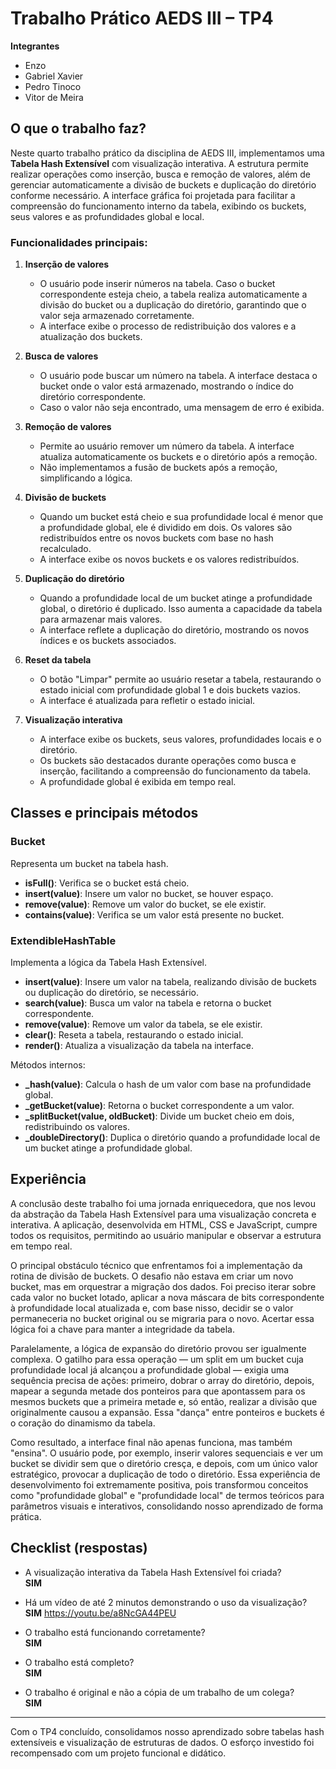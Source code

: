 # Trabalho Prático AEDS III – TP4

**Integrantes**  
- Enzo  
- Gabriel Xavier  
- Pedro Tinoco  
- Vitor de Meira  

## O que o trabalho faz?  
Neste quarto trabalho prático da disciplina de AEDS III, implementamos uma **Tabela Hash Extensível** com visualização interativa. A estrutura permite realizar operações como inserção, busca e remoção de valores, além de gerenciar automaticamente a divisão de buckets e duplicação do diretório conforme necessário. A interface gráfica foi projetada para facilitar a compreensão do funcionamento interno da tabela, exibindo os buckets, seus valores e as profundidades global e local.

### Funcionalidades principais:  
1. **Inserção de valores**  
   - O usuário pode inserir números na tabela. Caso o bucket correspondente esteja cheio, a tabela realiza automaticamente a divisão do bucket ou a duplicação do diretório, garantindo que o valor seja armazenado corretamente.  
   - A interface exibe o processo de redistribuição dos valores e a atualização dos buckets.

2. **Busca de valores**  
   - O usuário pode buscar um número na tabela. A interface destaca o bucket onde o valor está armazenado, mostrando o índice do diretório correspondente.  
   - Caso o valor não seja encontrado, uma mensagem de erro é exibida.

3. **Remoção de valores**  
   - Permite ao usuário remover um número da tabela. A interface atualiza automaticamente os buckets e o diretório após a remoção.  
   - Não implementamos a fusão de buckets após a remoção, simplificando a lógica.

4. **Divisão de buckets**  
   - Quando um bucket está cheio e sua profundidade local é menor que a profundidade global, ele é dividido em dois. Os valores são redistribuídos entre os novos buckets com base no hash recalculado.  
   - A interface exibe os novos buckets e os valores redistribuídos.

5. **Duplicação do diretório**  
   - Quando a profundidade local de um bucket atinge a profundidade global, o diretório é duplicado. Isso aumenta a capacidade da tabela para armazenar mais valores.  
   - A interface reflete a duplicação do diretório, mostrando os novos índices e os buckets associados.

6. **Reset da tabela**  
   - O botão "Limpar" permite ao usuário resetar a tabela, restaurando o estado inicial com profundidade global 1 e dois buckets vazios.  
   - A interface é atualizada para refletir o estado inicial.

7. **Visualização interativa**  
   - A interface exibe os buckets, seus valores, profundidades locais e o diretório.  
   - Os buckets são destacados durante operações como busca e inserção, facilitando a compreensão do funcionamento da tabela.  
   - A profundidade global é exibida em tempo real.

## Classes e principais métodos

### Bucket  
Representa um bucket na tabela hash.  
- **isFull()**: Verifica se o bucket está cheio.  
- **insert(value)**: Insere um valor no bucket, se houver espaço.  
- **remove(value)**: Remove um valor do bucket, se ele existir.  
- **contains(value)**: Verifica se um valor está presente no bucket.  

### ExtendibleHashTable  
Implementa a lógica da Tabela Hash Extensível.  
- **insert(value)**: Insere um valor na tabela, realizando divisão de buckets ou duplicação do diretório, se necessário.  
- **search(value)**: Busca um valor na tabela e retorna o bucket correspondente.  
- **remove(value)**: Remove um valor da tabela, se ele existir.  
- **clear()**: Reseta a tabela, restaurando o estado inicial.  
- **render()**: Atualiza a visualização da tabela na interface.  

Métodos internos:  
- **_hash(value)**: Calcula o hash de um valor com base na profundidade global.  
- **_getBucket(value)**: Retorna o bucket correspondente a um valor.  
- **_splitBucket(value, oldBucket)**: Divide um bucket cheio em dois, redistribuindo os valores.  
- **_doubleDirectory()**: Duplica o diretório quando a profundidade local de um bucket atinge a profundidade global.  

## Experiência  
A conclusão deste trabalho foi uma jornada enriquecedora, que nos levou da abstração da Tabela Hash Extensível para uma visualização concreta e interativa. A aplicação, desenvolvida em HTML, CSS e JavaScript, cumpre todos os requisitos, permitindo ao usuário manipular e observar a estrutura em tempo real.

O principal obstáculo técnico que enfrentamos foi a implementação da rotina de divisão de buckets. O desafio não estava em criar um novo bucket, mas em orquestrar a migração dos dados. Foi preciso iterar sobre cada valor no bucket lotado, aplicar a nova máscara de bits correspondente à profundidade local atualizada e, com base nisso, decidir se o valor permaneceria no bucket original ou se migraria para o novo. Acertar essa lógica foi a chave para manter a integridade da tabela.

Paralelamente, a lógica de expansão do diretório provou ser igualmente complexa. O gatilho para essa operação — um split em um bucket cuja profundidade local já alcançou a profundidade global — exigia uma sequência precisa de ações: primeiro, dobrar o array do diretório, depois, mapear a segunda metade dos ponteiros para que apontassem para os mesmos buckets que a primeira metade e, só então, realizar a divisão que originalmente causou a expansão. Essa "dança" entre ponteiros e buckets é o coração do dinamismo da tabela.

Como resultado, a interface final não apenas funciona, mas também "ensina". O usuário pode, por exemplo, inserir valores sequenciais e ver um bucket se dividir sem que o diretório cresça, e depois, com um único valor estratégico, provocar a duplicação de todo o diretório. Essa experiência de desenvolvimento foi extremamente positiva, pois transformou conceitos como "profundidade global" e "profundidade local" de termos teóricos para parâmetros visuais e interativos, consolidando nosso aprendizado de forma prática.

## Checklist (respostas)

- A visualização interativa da Tabela Hash Extensível foi criada?  
  **SIM**

- Há um vídeo de até 2 minutos demonstrando o uso da visualização?  
  **SIM**
  https://youtu.be/a8NcGA44PEU

- O trabalho está funcionando corretamente?  
  **SIM**

- O trabalho está completo?  
  **SIM**

- O trabalho é original e não a cópia de um trabalho de um colega?  
  **SIM**

---

Com o TP4 concluído, consolidamos nosso aprendizado sobre tabelas hash extensíveis e visualização de estruturas de dados. O esforço investido foi recompensado com um projeto funcional e didático.
